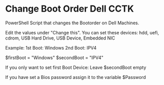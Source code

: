 # Change Boot Order Dell CCTK
 
PowerShell Script that changes the Bootorder on Dell Machines.

Edit the values under "Change this".
You can set these devices: hdd, uefi, cdrom, USB Hard Drive, USB Device, Embedded NIC

Example: 
1st Boot: Windows
2nd Boot: IPV4

$firstBoot = "Windows"
$secondBoot = "IPV4"

If you only want to set first Boot Device: Leave $secondBoot empty

If you have set a Bios password assign it to the variable $Password
